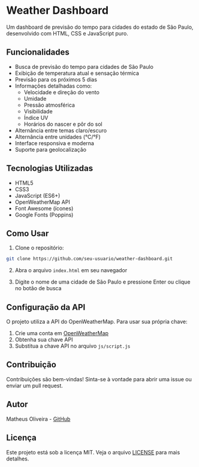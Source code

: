 # Weather Dashboard

Um dashboard de previsão do tempo para cidades do estado de São Paulo, desenvolvido com HTML, CSS e JavaScript puro.

## Funcionalidades

- Busca de previsão do tempo para cidades de São Paulo
- Exibição de temperatura atual e sensação térmica
- Previsão para os próximos 5 dias
- Informações detalhadas como:
  - Velocidade e direção do vento
  - Umidade
  - Pressão atmosférica
  - Visibilidade
  - Índice UV
  - Horários do nascer e pôr do sol
- Alternância entre temas claro/escuro
- Alternância entre unidades (°C/°F)
- Interface responsiva e moderna
- Suporte para geolocalização

## Tecnologias Utilizadas

- HTML5
- CSS3
- JavaScript (ES6+)
- OpenWeatherMap API
- Font Awesome (ícones)
- Google Fonts (Poppins)

## Como Usar

1. Clone o repositório:

```bash
git clone https://github.com/seu-usuario/weather-dashboard.git
```

2. Abra o arquivo `index.html` em seu navegador

3. Digite o nome de uma cidade de São Paulo e pressione Enter ou clique no botão de busca

## Configuração da API

O projeto utiliza a API do OpenWeatherMap. Para usar sua própria chave:

1. Crie uma conta em [OpenWeatherMap](https://openweathermap.org/)
2. Obtenha sua chave API
3. Substitua a chave API no arquivo `js/script.js`

## Contribuição

Contribuições são bem-vindas! Sinta-se à vontade para abrir uma issue ou enviar um pull request.

## Autor

Matheus Oliveira - [GitHub](https://github.com/devMatheusOliv)

## Licença

Este projeto está sob a licença MIT. Veja o arquivo [LICENSE](LICENSE) para mais detalhes.
